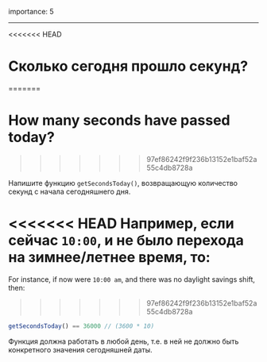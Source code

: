 importance: 5

---

<<<<<<< HEAD
# Сколько сегодня прошло секунд?
=======
# How many seconds have passed today?
>>>>>>> 97ef86242f9f236b13152e1baf52a55c4db8728a

Напишите функцию `getSecondsToday()`, возвращающую количество секунд с начала сегодняшнего дня.

<<<<<<< HEAD
Например, если сейчас `10:00`, и не было перехода на зимнее/летнее время, то:
=======
For instance, if now were `10:00 am`, and there was no daylight savings shift, then:
>>>>>>> 97ef86242f9f236b13152e1baf52a55c4db8728a

```js
getSecondsToday() == 36000 // (3600 * 10)
```

Функция должна работать в любой день, т.е. в ней не должно быть конкретного значения сегодняшней даты.
